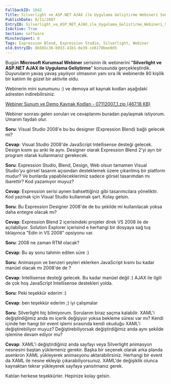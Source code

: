 ```yaml
---
FallbackID: 1842
Title: Silverlight ve ASP.NET AJAX ile Uygulama Geliştirme Webineri Sonrasında
PublishDate: 8/11/2007
EntryID: Silverlight_ve_ASP_NET_AJAX_ile_Uygulama_Gelistirme_Webineri_Sonrasinda
IsActive: True
Section: software
MinutesSpent: 0
Tags: Expression Blend, Expression Studio, Silverlight, Webiner
old.EntryID: 8b565c36-b033-41b1-8e39-ce6170bee9d5
---
```

Bugün **Microsoft Kurumsal Webiner** serisinin ilk webinerini
"**Silverlight ve ASP.NET AJAX ile Uygulama Geliştirme**" konusunda
gerçekleştirdik. Duyuruların yavaş yavaş yayılıyor olmasının yanı sıra
ilk webinerde 80 kişilik bir katılım ile güzel bir aktivite oldu.

Webinerin mini sunumunu :) ve demoya ait kaynak kodları aşağıdaki
adresten indirebilirsiniz.

[Webiner Sunum ve Demo Kaynak Kodları - 07112007\_1.zip (467.18
KB)](http://cdn.daron.yondem.com/assets/1842/07112007_1.zip)

Webiner sonrası gelen soruları ve cevaplarımı buradan paylaşmak
istiyorum. Umarım faydalı olur.

**Soru**: Visual Studio 2008'e bu bu designer (Expression Blend) bağlı
gelecek mi?

**Cevap**: Visual Studio 2008'de JavaScript Intellisense desteği
gelecek. Design kısmı şu anki ile aynı. Designer olarak Expression Blend
2'yi ayrı bir program olarak kullanmanız gerekecek.

**Soru**: Expression Studio, Blend, Design, Web olsun tamamen Visual
Studio'yu görsel tasarım açısından desteklemek üzere çıkarılmış bir
platform mudur? Ve bunlarda yapabileceklerimiz sadece görsel tasarımdan
mı ibarettir? Kod yazamıyor muyuz?

**Cevap**: Expression serisi aynen bahsettiğiniz gibi tasarımcılara
yöneliktir. Kod yazmak için Visual Studio kullanmak şart. Kolay gelsin.

**Soru**: Bu Expression Designer 2008'de de bu şekilde mi kullanılacak
yoksa daha entegre olacak mı?

**Cevap**: Expression Blend 2 içerisindeki projeler direk VS 2008 ile de
açılabiliyor. Solution Explorer içerisind e herhangi bir dosyaya sağ tuş
tıklayınca "Edin in VS 2008" opsiyonu var.

**Soru**: 2008 ne zaman RTM olacak?

**Cevap**: Bu ay sonu tahmin edilen süre :)

**Soru**: Animasyon ve benzeri şeyleri eklerken JavaScript kısmı bu
kadar manüel olacak mı 2008'de de ?

**Cevap**: Intellisense desteği gelecek. Bu kadar manüel değil :) AJAX
ile ilgili de çok hoş JavaScript Intellisense destekleri yolda.

**Soru**: Peki teşekkür ederim :)

**Cevap**: ben teşekkür ederim ;) iyi çalışmalar

**Soru**: Silverlight hiç bilmiyorum. Sorularım biraz saçma kalabilir.
XAML'i değiştirdiğimiz anda mı içerik değişiyor yoksa bekleme süresi var
mı? Kendi içinde her hangi bir event işlemi sırasında kendi okuduğu
XAML'i değiştirebiliyor muyuz? Değiştirebiliyorsak değiştirdiğimiz anda
aynı şekilde işlemine devam ediyor mu?

**Cevap**: XAML'i değiştirdiğiniz anda sayfayı veya Silverlight
animasyon nesnesini baştan yüklemeniz gerekir. Başka bir seçenek olarak
arka planda asenkron XAML yükleyerek animasyonu aktarabilirsiniz.
Herhangi bir event da XAML ile nesne ekleyip çıkarabiliyorsunuz. XAML'de
değişiklik olunca kaynaktan tekrar yükleyerek sayfaya yansıtmanız gerek.

Katılan herkese teşekkürler. Hepinize kolay gelsin.


